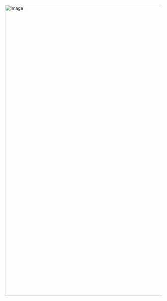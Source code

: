 <img width="1440" height="936" alt="image" src="https://github.com/user-attachments/assets/35c66bc4-06a1-4081-b819-60f4c2de2a0e" />
